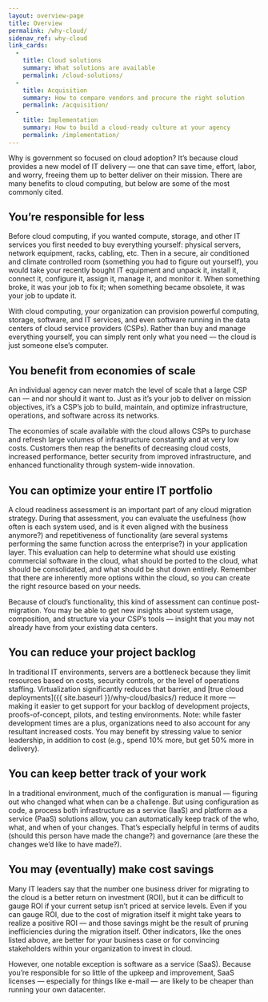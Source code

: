 ```yaml
---
layout: overview-page
title: Overview
permalink: /why-cloud/
sidenav_ref: why-cloud
link_cards:
  -
    title: Cloud solutions
    summary: What solutions are available
    permalink: /cloud-solutions/
  -
    title: Acquisition
    summary: How to compare vendors and procure the right solution
    permalink: /acquisition/
  -
    title: Implementation
    summary: How to build a cloud-ready culture at your agency
    permalink: /implementation/
---
```


Why is government so focused on cloud adoption? It’s because cloud provides a new model of IT delivery — one that can save time, effort, labor, and worry, freeing them up to better deliver on their mission. There are many benefits to cloud computing, but below are some of the most commonly cited.

## You’re responsible for less

Before cloud computing, if you wanted compute, storage, and other IT services you first needed to buy everything yourself: physical servers, network equipment, racks, cabling, etc. Then in a secure, air conditioned and climate controlled room (something you had to figure out yourself), you would take your recently bought IT equipment and unpack it, install it, connect it, configure it, assign it, manage it, and monitor it. When something broke, it was your job to fix it; when something became obsolete, it was your job to update it.

With cloud computing, your organization can provision powerful computing, storage, software, and IT services, and even software running in the data centers of cloud service providers (CSPs). Rather than buy and manage everything yourself, you can simply rent only what you need — the cloud is just someone else’s computer.

## You benefit from economies of scale

An individual agency can never match the level of scale that a large CSP can — and nor should it want to. Just as it’s your job to deliver on mission objectives, it’s a CSP’s job to build, maintain, and optimize infrastructure, operations, and software across its networks.

The economies of scale available with the cloud allows CSPs to purchase and refresh large volumes of infrastructure constantly and at very low costs. Customers then reap the benefits of decreasing cloud costs, increased performance, better security from improved infrastructure, and enhanced functionality through system-wide innovation.

## You can optimize your entire IT portfolio

A cloud readiness assessment is an important part of any cloud migration strategy. During that assessment, you can evaluate the usefulness (how often is each system used, and is it even aligned with the business anymore?) and repetitiveness of functionality (are several systems performing the same function across the enterprise?) in your application layer. This evaluation can help to determine what should use existing commercial software in the cloud, what should be ported to the cloud, what should be consolidated, and what should be shut down entirely. Remember that there are inherently more options within the cloud, so you can create the right resource based on your needs.

Because of cloud’s functionality, this kind of assessment can continue post-migration. You may be able to get new insights about system usage, composition, and structure via your CSP’s tools — insight that you may not already have from your existing data centers.

## You can reduce your project backlog

In traditional IT environments, servers are a bottleneck because they limit resources based on costs, security controls, or the level of operations staffing. Virtualization significantly reduces that barrier, and [true cloud deployments]({{ site.baseurl }}/why-cloud/basics/) reduce it more — making it easier to get support for your backlog of development projects, proofs-of-concept, pilots, and testing environments. Note: while faster development times are a plus, organizations need to also account for any resultant increased costs. You may benefit by stressing value to senior leadership, in addition to cost (e.g., spend 10% more, but get 50% more in delivery).

## You can keep better track of your work

In a traditional environment, much of the configuration is manual — figuring out who changed what when can be a challenge. But using configuration as code, a process both infrastructure as a service (IaaS) and platform as a service (PaaS) solutions allow, you can automatically keep track of the who, what, and when of your changes. That’s especially helpful in terms of audits (should this person have made the change?) and governance (are these the changes we’d like to have made?).

## You may (eventually) make cost savings

Many IT leaders say that the number one business driver for migrating to the cloud is a better return on investment (ROI), but it can be difficult to gauge ROI if your current setup isn’t priced at service levels. Even if you can gauge ROI, due to the cost of migration itself it might take years to realize a positive ROI — and those savings might be the result of pruning inefficiencies during the migration itself. Other indicators, like the ones listed above, are better for your business case or for convincing stakeholders within your organization to invest in cloud.

However, one notable exception is software as a service (SaaS). Because you’re responsible for so little of the upkeep and improvement, SaaS licenses — especially for things like e-mail — are likely to be cheaper than running your own datacenter.



<!-- <div class="project-container">
<div class="usa-grid">
    <article class="card usa-width-one-third">
      <a class="card-link" href="{{ site.baseurl }}/cloud-solutions" aria-hidden="true" tabindex="-1"></a>
      <div class="card-image"
        style="background-image: url(
        {% if project.image_thumbnail %}
          {{ project.image_thumbnail | prepend: site.baseurl }}
        {% else %}
          {{ project.image | prepend: site.baseurl }}
        {% endif %}
        );">
      </div>
      <div class="card-banner">
        <h3 class="card-description">
          <span>Cloud Solutions</span>
        </h3>
        <p class="card-summary">A list of FedRAMP-authorized products and services arranged by business function</p>
      </div>
    </article>
    <article class="card usa-width-one-third">
      <a class="card-link" href="{{ site.baseurl }}/acquisition" aria-hidden="true" tabindex="-1"></a>
      <div class="card-image"
        style="background-image: url(
        {% if project.image_thumbnail %}
          {{ project.image_thumbnail | prepend: site.baseurl }}
        {% else %}
          {{ project.image | prepend: site.baseurl }}
        {% endif %}
        );">
      </div>
      <div class="card-banner">
        <h3 class="card-description">
          <span>Acquisition</span>
        </h3>
        <p class="card-summary">How to compare vendors and procure the right solution</p>
      </div>
    </article>
    <article class="card usa-width-one-third">
      <a class="card-link" href="{{ site.baseurl }}/implementation" aria-hidden="true" tabindex="-1"></a>
      <div class="card-image"
        style="background-image: url(
        {% if project.image_thumbnail %}
          {{ project.image_thumbnail | prepend: site.baseurl }}
        {% else %}
          {{ project.image | prepend: site.baseurl }}
        {% endif %}
        );">
      </div>
      <div class="card-banner">
        <h3 class="card-description">
          <span>Implementation</span>
        </h3>
        <p class="card-summary">How to build a cloud-ready culture at your agency</p>
      </div>
    </article>
  </div>
</div> -->
